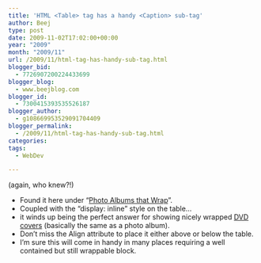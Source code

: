 ```yaml
---
title: 'HTML <Table> tag has a handy <Caption> sub-tag'
author: Beej
type: post
date: 2009-11-02T17:02:00+00:00
year: "2009"
month: "2009/11"
url: /2009/11/html-tag-has-handy-sub-tag.html
blogger_bid:
  - 7726907200224433699
blogger_blog:
  - www.beejblog.com
blogger_id:
  - 7300415393535526187
blogger_author:
  - g108669953529091704409
blogger_permalink:
  - /2009/11/html-tag-has-handy-sub-tag.html
categories:
tags:
  - WebDev

---
```

(again, who knew?!) 

  * Found it here under “<a href="https://puzzling.org/computing/help/html/inline" target="_blank">Photo Albums that Wrap</a>”.
  * Coupled with the “display: inline” style on the table…
  * it winds up being the perfect answer for showing nicely wrapped <a href="/2009/11/good-movies.html" target="_blank">DVD covers</a> (basically the same as a photo album).
  * Don’t miss the Align attribute to place it either above or below the table.
  * I’m sure this will come in handy in many places requiring a well contained but still wrappable block.